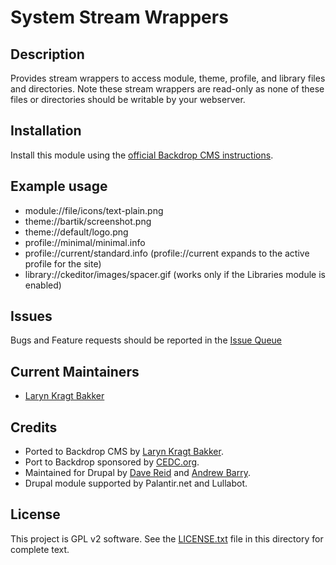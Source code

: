 # System Stream Wrappers

## Description

Provides stream wrappers to access module, theme, profile, and library files
and directories. Note these stream wrappers are read-only as none of these
files or directories should be writable by your webserver.

## Installation

Install this module using the [official Backdrop CMS instructions](https://backdropcms.org/guide/modules).

## Example usage

 - module://file/icons/text-plain.png
 - theme://bartik/screenshot.png
 - theme://default/logo.png
 - profile://minimal/minimal.info
 - profile://current/standard.info (profile://current expands to the active
 profile for the site)
 - library://ckeditor/images/spacer.gif (works only if the Libraries module
 is enabled)

## Issues

Bugs and Feature requests should be reported in the
[Issue Queue](https://github.com/backdrop-contrib/system_stream_wrapper/issues)

## Current Maintainers

- [Laryn Kragt Bakker](https://github.com/laryn)

## Credits

- Ported to Backdrop CMS by [Laryn Kragt Bakker](https://github.com/laryn).
- Port to Backdrop sponsored by [CEDC.org](https://cedc.org).
- Maintained for Drupal by [Dave Reid](https://github.com/davereid) and [Andrew Barry](https://github.com/deviantintegral).
- Drupal module supported by Palantir.net and Lullabot.

## License

This project is GPL v2 software. See the [LICENSE.txt](https://github.com/backdrop-contrib/system_stream_wrapper/blob/1.x-1.x/LICENSE.txt) file in this directory for
complete text.
